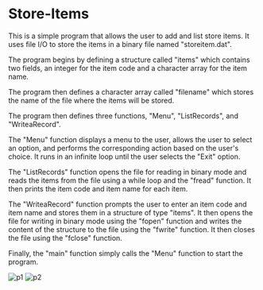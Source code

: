 # Store-Items

This is a simple program that allows the user to add and list store items. It uses file I/O to store the items in a binary file named "storeitem.dat".

The program begins by defining a structure called "items" which contains two fields, an integer for the item code and a character array for the item name.

The program then defines a character array called "filename" which stores the name of the file where the items will be stored.

The program then defines three functions, "Menu", "ListRecords", and "WriteaRecord".

The "Menu" function displays a menu to the user, allows the user to select an option, and performs the corresponding action based on the user's choice. It runs in an infinite loop until the user selects the "Exit" option.

The "ListRecords" function opens the file for reading in binary mode and reads the items from the file using a while loop and the "fread" function. It then prints the item code and item name for each item.

The "WriteaRecord" function prompts the user to enter an item code and item name and stores them in a structure of type "items". It then opens the file for writing in binary mode using the "fopen" function and writes the content of the structure to the file using the "fwrite" function. It then closes the file using the "fclose" function.

Finally, the "main" function simply calls the "Menu" function to start the program.

![p1](https://user-images.githubusercontent.com/76507378/226101134-53dd4ba4-1e87-45bc-ad02-714d6240efd4.png)
![p2](https://user-images.githubusercontent.com/76507378/226101141-a3614722-af8e-429b-9065-e6059d6dfe4b.png)
